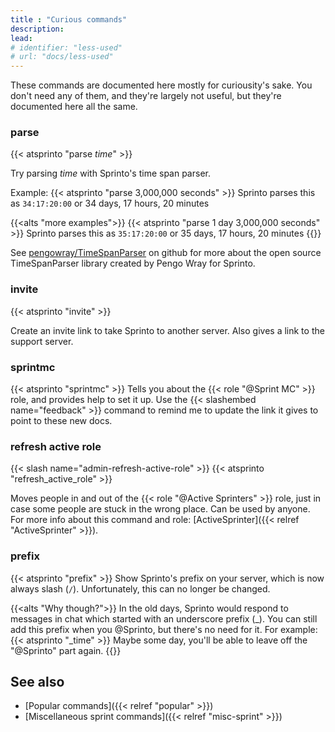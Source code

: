 ```yaml
---
title : "Curious commands"
description: 
lead: 
# identifier: "less-used"
# url: "docs/less-used"
---
```


These commands are documented here mostly for curiousity's sake. You don't need any of them, and they're largely not useful, but they're documented here all the same. 

### parse

{{< atsprinto "parse _time_" >}}

Try parsing _time_ with Sprinto's time span parser. 

Example: 
{{< atsprinto "parse 3,000,000 seconds" >}}
Sprinto parses this as `34:17:20:00` or 34 days, 17 hours, 20 minutes

{{<alts "more examples">}}
{{< atsprinto "parse 1 day 3,000,000 seconds" >}}
Sprinto parses this as `35:17:20:00` or 35 days, 17 hours, 20 minutes
{{</alts>}}

See [pengowray/TimeSpanParser](https://github.com/pengowray/TimeSpanParser) on github for more about the open source TimeSpanParser library created by Pengo Wray for Sprinto.

### invite

{{< atsprinto "invite" >}}

Create an invite link to take Sprinto to another server. Also gives a link to the support server.

### sprintmc

{{< atsprinto "sprintmc" >}}
Tells you about the {{< role "@Sprint MC" >}} role, and provides help to set it up. Use the {{< slashembed name="feedback" >}} command to remind me to update the link it gives to point to these new docs.

### refresh active role
{{< slash name="admin-refresh-active-role" >}}
{{< atsprinto "refresh_active_role" >}}

Moves people in and out of the {{< role "@Active Sprinters" >}} role, just in case some people are stuck in the wrong place. Can be used by anyone. For more info about this command and role: [ActiveSprinter]({{< relref "ActiveSprinter" >}}).

### prefix
{{< atsprinto "prefix" >}}
Show Sprinto's prefix on your server, which is now always slash (`/`). Unfortunately, this can no longer be changed. 

{{<alts "Why though?">}}
In the old days, Sprinto would respond to messages in chat which started with an underscore prefix (_). You can still add this prefix when you @Sprinto, but there's no need for it. For example: {{< atsprinto "_time" >}} Maybe some day, you'll be able to leave off the "@Sprinto" part again.
{{</alts>}}

## See also

* [Popular commands]({{< relref "popular" >}}) 
* [Miscellaneous sprint commands]({{< relref "misc-sprint" >}}) 

